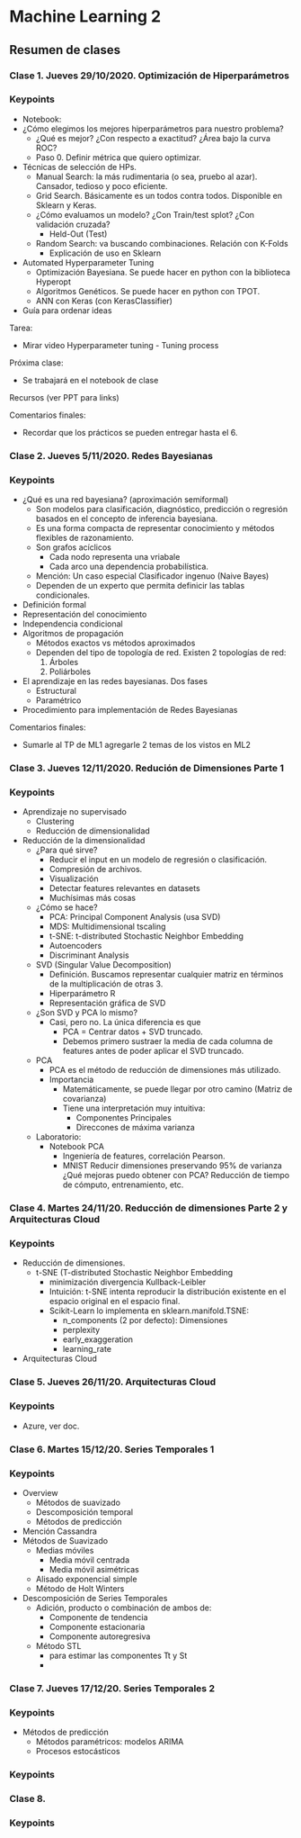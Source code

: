 # Machine Learning 2

## Resumen de clases

### Clase 1. Jueves 29/10/2020. Optimización de Hiperparámetros

### Keypoints

- Notebook: 
- ¿Cómo elegimos los mejores hiperparámetros para nuestro problema?
  - ¿Qué es mejor? ¿Con respecto a exactitud? ¿Área bajo la curva ROC?
  - Paso 0. Definir métrica que quiero optimizar.
- Técnicas de selección de HPs.
  - Manual Search: la más rudimentaria (o sea, pruebo al azar). Cansador, tedioso y poco eficiente.
  - Grid Search. Básicamente es un todos contra todos. Disponible en Sklearn y Keras.
  - ¿Cómo evaluamos un modelo? ¿Con Train/test splot? ¿Con validación cruzada?
    - Held-Out (Test)
  - Random Search: va buscando combinaciones. Relación con K-Folds
    - Explicación de uso en Sklearn
- Automated Hyperparameter Tuning
  - Optimización Bayesiana. Se puede hacer en python con la biblioteca Hyperopt
  - Algoritmos Genéticos. Se puede hacer en python con TPOT.
  - ANN con Keras (con KerasClassifier)
- Guía para ordenar ideas

Tarea:

- Mirar video Hyperparameter tuning - Tuning process

Próxima clase:

- Se trabajará en el notebook de clase

Recursos (ver PPT para links)

Comentarios finales:

- Recordar que los prácticos se pueden entregar hasta el 6.

### Clase 2. Jueves 5/11/2020. Redes Bayesianas

### Keypoints

- ¿Qué es una red bayesiana? (aproximación semiformal)
  - Son modelos para clasificación, diagnóstico, predicción o regresión basados en el concepto de inferencia bayesiana.
  - Es una forma compacta de representar conocimiento y métodos flexibles de razonamiento.
  - Son grafos acíclicos
    - Cada nodo representa una vriabale
    - Cada arco una dependencia probabilística.
  - Mención: Un caso especial Clasificador ingenuo (Naive Bayes)
  - Dependen de un experto que permita definicir las tablas condicionales.
- Definición formal
- Representación del conocimiento
- Independencia condicional
- Algoritmos de propagación
  - Métodos exactos vs métodos aproximados
  - Dependen del tipo de topología de red. Existen 2 topologías de red:
    1. Árboles
    2. Poliárboles
- El aprendizaje en las redes bayesianas. Dos fases
  - Estructural
  - Paramétrico
- Procedimiento para implementación de Redes Bayesianas

Comentarios finales:

- Sumarle al TP de ML1 agregarle 2 temas de los vistos en ML2

### Clase 3. Jueves 12/11/2020. Redución de Dimensiones Parte 1

### Keypoints

- Aprendizaje no supervisado
  - Clustering
  - Reducción de dimensionalidad
- Reducción de la  dimensionalidad
  - ¿Para qué sirve?
    - Reducir el input en un modelo de regresión o clasificación.
    - Compresión de archivos.
    - Visualización
    - Detectar features relevantes en datasets
    - Muchísimas más cosas
  - ¿Cómo se hace?
    - PCA: Principal Component Analysis (usa SVD)
    - MDS: Multidimensional tscaling
    - t-SNE: t-distributed Stochastic Neighbor Embedding
    - Autoencoders
    - Discriminant Analysis
  - SVD (Singular Value Decomposition)
    - Definición. Buscamos representar cualquier matriz en términos de la multiplicación de otras 3.
    - Hiperparámetro R
    - Representación gráfica de SVD
  - ¿Son SVD y PCA lo mismo?
    - Casi, pero no. La única diferencia es que 
      - PCA = Centrar datos + SVD truncado.
      - Debemos primero sustraer la media de cada columna de features antes de poder aplicar el SVD truncado.
  - PCA
    - PCA es el método de reducción de dimensiones más utilizado.
    - Importancia
      - Matemáticamente, se puede llegar por otro camino (Matriz de covarianza)
      - Tiene una interpretación muy intuitiva:
        - Componentes Principales
        - Direccones de máxima varianza
  - Laboratorio:
    - Notebook PCA
      - Ingeniería de features, correlación Pearson.
      - MNIST Reducir dimensiones preservando 95% de varianza ¿Qué mejoras puedo obtener con PCA? Reducción de tiempo de cómputo, entrenamiento, etc.

### Clase 4. Martes 24/11/20. Reducción de dimensiones Parte 2 y Arquitecturas Cloud

### Keypoints

- Reducción de dimensiones. 
  - t-SNE (T-distributed Stochastic Neighbor Embedding
    - minimización divergencia Kullback-Leibler
    - Intuición: t-SNE intenta reproducir la distribución existente en el espacio original en el espacio final.
    - Scikit-Learn lo implementa en sklearn.manifold.TSNE:
      - n_components (2 por defecto): Dimensiones
      - perplexity
      - early_exaggeration
      - learning_rate
- Arquitecturas Cloud

### Clase 5. Jueves 26/11/20.  Arquitecturas Cloud

### Keypoints

- Azure, ver doc.

### Clase 6. Martes 15/12/20. Series Temporales 1

### Keypoints

- Overview
  - Métodos de suavizado
  - Descomposición temporal
  - Métodos de predicción
- Mención Cassandra
- Métodos de Suavizado
  - Medias móviles
    - Media móvil centrada
    - Media móvil asimétricas
  - Alisado exponencial simple
  - Método de Holt Winters
- Descomposición de Series Temporales
  - Adición, producto o combinación de ambos de:
    - Componente de tendencia
    - Componente estacionaria
    - Componente autoregresiva
  - Método STL
    - para estimar las componentes Tt y St
    - 

### Clase 7. Jueves 17/12/20. Series Temporales 2

### Keypoints

- Métodos de predicción
  - Métodos paramétricos: modelos ARIMA
  - Procesos estocásticos

### Keypoints

### Clase 8. 

### Keypoints